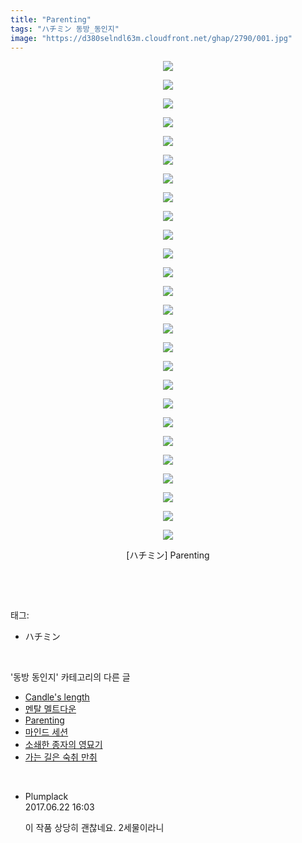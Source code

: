 ```yaml
---
title: "Parenting"
tags: "ハチミン 동방_동인지"
image: "https://d380selndl63m.cloudfront.net/ghap/2790/001.jpg"
---
```

<div class="article">
<p style="text-align: center; clear: none; float: none;"><img src="{{ site.imgserver5 }}/ghap/2790/001.jpg"/></p>
<p style="text-align: center; clear: none; float: none;"><img src="{{ site.imgserver5 }}/ghap/2790/002.jpg"/></p>
<p style="text-align: center; clear: none; float: none;"><img src="{{ site.imgserver5 }}/ghap/2790/003.jpg"/></p>
<p style="text-align: center; clear: none; float: none;"><img src="{{ site.imgserver5 }}/ghap/2790/004.jpg"/></p>
<p style="text-align: center; clear: none; float: none;"><img src="{{ site.imgserver5 }}/ghap/2790/005.jpg"/></p>
<p style="text-align: center; clear: none; float: none;"><img src="{{ site.imgserver5 }}/ghap/2790/006.jpg"/></p>
<p style="text-align: center; clear: none; float: none;"><img src="{{ site.imgserver5 }}/ghap/2790/007.jpg"/></p>
<p style="text-align: center; clear: none; float: none;"><img src="{{ site.imgserver5 }}/ghap/2790/008.jpg"/></p>
<p style="text-align: center; clear: none; float: none;"><img src="{{ site.imgserver5 }}/ghap/2790/009.jpg"/></p>
<p style="text-align: center; clear: none; float: none;"><img src="{{ site.imgserver5 }}/ghap/2790/010.jpg"/></p>
<p style="text-align: center; clear: none; float: none;"><img src="{{ site.imgserver5 }}/ghap/2790/011.jpg"/></p>
<p style="text-align: center; clear: none; float: none;"><img src="{{ site.imgserver5 }}/ghap/2790/012.jpg"/></p>
<p style="text-align: center; clear: none; float: none;"><img src="{{ site.imgserver5 }}/ghap/2790/013.jpg"/></p>
<p style="text-align: center; clear: none; float: none;"><img src="{{ site.imgserver5 }}/ghap/2790/014.jpg"/></p>
<p style="text-align: center; clear: none; float: none;"><img src="{{ site.imgserver5 }}/ghap/2790/015.jpg"/></p>
<p style="text-align: center; clear: none; float: none;"><img src="{{ site.imgserver5 }}/ghap/2790/016.jpg"/></p>
<p style="text-align: center; clear: none; float: none;"><img src="{{ site.imgserver5 }}/ghap/2790/017.jpg"/></p>
<p style="text-align: center; clear: none; float: none;"><img src="{{ site.imgserver5 }}/ghap/2790/018.jpg"/></p>
<p style="text-align: center; clear: none; float: none;"><img src="{{ site.imgserver5 }}/ghap/2790/019.jpg"/></p>
<p style="text-align: center; clear: none; float: none;"><img src="{{ site.imgserver5 }}/ghap/2790/020.jpg"/></p>
<p style="text-align: center; clear: none; float: none;"><img src="{{ site.imgserver5 }}/ghap/2790/021.jpg"/></p>
<p style="text-align: center; clear: none; float: none;"><img src="{{ site.imgserver5 }}/ghap/2790/022.jpg"/></p>
<p style="text-align: center; clear: none; float: none;"><img src="{{ site.imgserver5 }}/ghap/2790/023.jpg"/></p>
<p style="text-align: center; clear: none; float: none;"><img src="{{ site.imgserver5 }}/ghap/2790/024.jpg"/></p>
<p style="text-align: center; clear: none; float: none;"><img src="{{ site.imgserver5 }}/ghap/2790/025.jpg"/></p>
<p style="text-align: center; clear: none; float: none;"><img src="{{ site.imgserver5 }}/ghap/2790/026.jpg"/></p>
<p style="text-align: center; clear: none; float: none;">[ハチミン] Parenting</p>
<p><br/></p>
</div><br/>
<div class="tagTrail">
<p>태그: </p>
<ul>
<li>ハチミン</li>
</ul>
</div><br/>
<div class="another">
<p>'동방 동인지' 카테고리의 다른 글</p>
<ul>
<li><a href="/ghap_2792">Candle's length</a></li>
<li><a href="/ghap_2791">멘탈 멜트다운</a></li>
<li><a href="/ghap_2790">Parenting</a></li>
<li><a href="/ghap_2789">마인드 세션</a></li>
<li><a href="/ghap_2788">소쇄한 종자의 영묘기</a></li>
<li><a href="/ghap_2787">가는 길은 숙취 만취</a></li>
</ul>
</div><br/>
<div class="cb_module cb_fluid">
<div class="cb_wrt cb_profile">
<div class="comment">
<ul>
<li class="cb_thumb_off" id="comment15019700">
<div class="cb_comment_area">
<div class="cb_info_area">
<div class="cb_section">
<span class="cb_nick_name">Plumplack</span>
</div>
<div class="cb_section">
<span class="cb_date">2017.06.22 16:03 </span>
</div>
</div>
<div class="cb_dsc_comment">
<p class="cb_dsc">
											이 작품 상당히 괜찮네요. 2세물이라니
										</p>
</div>
</div></li>
</ul>
</div>
</div><!-- commentList close -->
</div><br/>
